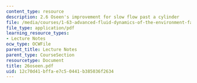 ```yaml
---
content_type: resource
description: 2.6 Oseen's improvement for slow flow past a cylinder
file: /media/courses/1-63-advanced-fluid-dynamics-of-the-environment-fall-2002/12c70d41bffae7c50441b385036f2634_26oseen.pdf
file_type: application/pdf
learning_resource_types:
- Lecture Notes
ocw_type: OCWFile
parent_title: Lecture Notes
parent_type: CourseSection
resourcetype: Document
title: 26oseen.pdf
uid: 12c70d41-bffa-e7c5-0441-b385036f2634
---
```

